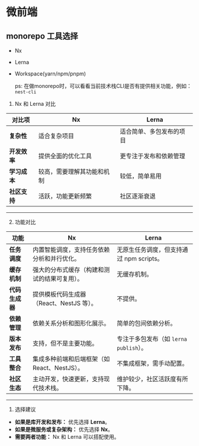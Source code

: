 # 微前端

## monorepo 工具选择

- Nx
- Lerna
- Workspace(yarn/npm/pnpm)
  
  ps: 在做monorepo时，可以看看当前技术栈CLI是否有提供相关功能，例如：`nest-cli`

1. Nx 和 Lerna 对比

| 对比项            | **Nx**                          | **Lerna**                       |
|-------------------|----------------------------------|----------------------------------|
| **复杂性**        | 适合复杂项目                    | 适合简单、多包发布的项目        |
| **开发效率**      | 提供全面的优化工具              | 更专注于发布和依赖管理          |
| **学习成本**      | 较高，需要理解其功能和机制      | 较低，简单易用                  |
| **社区支持**      | 活跃，功能更新频繁              | 社区逐渐衰退                    |

---

2. 功能对比

| 功能                | Nx                                           | Lerna                                    |
|---------------------|----------------------------------------------|------------------------------------------|
| **任务调度**        | 内置智能调度，支持任务依赖分析和并行优化。    | 无原生任务调度，但支持通过 npm scripts。 |
| **缓存机制**        | 强大的分布式缓存（构建和测试的结果可复用）。 | 无缓存机制。                             |
| **代码生成器**      | 提供模板代码生成器（React、NestJS 等）。     | 不提供。                                 |
| **依赖管理**        | 依赖关系分析和图形化展示。                   | 简单的包间依赖分析。                     |
| **版本发布**        | 支持，但不是主要功能。                       | 专注于多包发布（如 `lerna publish`）。   |
| **工具整合**        | 集成多种前端和后端框架（如 React、NestJS）。 | 不集成框架，需手动配置。                 |
| **社区生态**        | 主动开发，快速更新，支持现代技术栈。          | 维护较少，社区活跃度有所下降。           |

---

1. 选择建议

- **如果是库开发和发布：** 优先选择 **Lerna**。
- **如果是微服务或复杂架构：** 优先选择 **Nx**。
- **需要两者功能：** Nx 和 Lerna 可以搭配使用。
